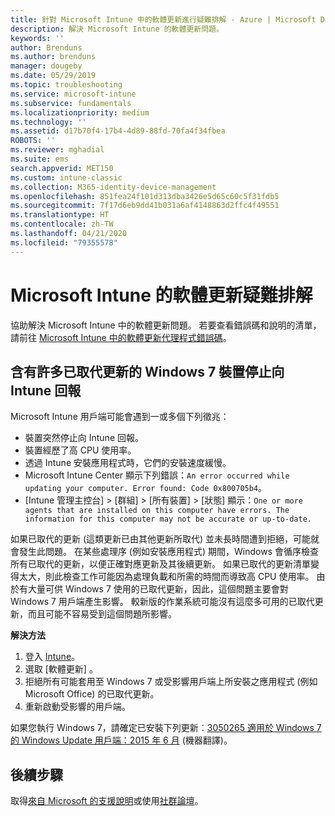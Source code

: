 ```yaml
---
title: 針對 Microsoft Intune 中的軟體更新進行疑難排解 - Azure | Microsoft Docs
description: 解決 Microsoft Intune 的軟體更新問題。
keywords: ''
author: Brenduns
ms.author: brenduns
manager: dougeby
ms.date: 05/29/2019
ms.topic: troubleshooting
ms.service: microsoft-intune
ms.subservice: fundamentals
ms.localizationpriority: medium
ms.technology: ''
ms.assetid: d17b70f4-17b4-4d89-88fd-70fa4f34fbea
ROBOTS: ''
ms.reviewer: mghadial
ms.suite: ems
search.appverid: MET150
ms.custom: intune-classic
ms.collection: M365-identity-device-management
ms.openlocfilehash: 851fea24f101d313dba3426e5d65c60c5f31fdb5
ms.sourcegitcommit: 7f17d6eb9dd41b031a6af4148863d2ffc4f49551
ms.translationtype: HT
ms.contentlocale: zh-TW
ms.lasthandoff: 04/21/2020
ms.locfileid: "79355578"
---
```

# <a name="troubleshoot-software-updates-in-microsoft-intune"></a>Microsoft Intune 的軟體更新疑難排解

協助解決 Microsoft Intune 中的軟體更新問題。 若要查看錯誤碼和說明的清單，請前往 [Microsoft Intune 中的軟體更新代理程式錯誤碼](../protect/software-update-agent-error-codes.md)。

## <a name="windows-7-devices-with-many-superseded-updates-stop-reporting-to-intune"></a>含有許多已取代更新的 Windows 7 裝置停止向 Intune 回報

Microsoft Intune 用戶端可能會遇到一或多個下列徵兆：

- 裝置突然停止向 Intune 回報。  
- 裝置經歷了高 CPU 使用率。
- 透過 Intune 安裝應用程式時，它們的安裝速度緩慢。
- Microsoft Intune Center 顯示下列錯誤：`An error occurred while updating your computer. Error found: Code 0x800705b4`。
- [Intune 管理主控台] > [群組] > [所有裝置] > [狀態] 顯示：`One or more agents that are installed on this computer have errors. The information for this computer may not be accurate or up-to-date.`

如果已取代的更新 (這類更新已由其他更新所取代) 並未長時間遭到拒絕，可能就會發生此問題。 在某些處理序 (例如安裝應用程式) 期間，Windows 會循序檢查所有已取代的更新，以便正確對應更新及其後續更新。 如果已取代的更新清單變得太大，則此檢查工作可能因為處理負載和所需的時間而導致高 CPU 使用率。 由於有大量可供 Windows 7 使用的已取代更新，因此，這個問題主要會對 Windows 7 用戶端產生影響。 較新版的作業系統可能沒有這麼多可用的已取代更新，而且可能不容易受到這個問題所影響。

**解決方法**

1. 登入 [Intune](https://go.microsoft.com/fwlink/?linkid=2090973)。
2. 選取 [軟體更新]  。
3. 拒絕所有可能套用至 Windows 7 或受影響用戶端上所安裝之應用程式 (例如 Microsoft Office) 的已取代更新。
4. 重新啟動受影響的用戶端。

如果您執行 Windows 7，請確定已安裝下列更新︰[3050265 適用於 Windows 7 的 Windows Update 用戶端：2015 年 6 月](https://support.microsoft.com/kb/3050265) \(機器翻譯\)。

## <a name="next-steps"></a>後續步驟

取得[來自 Microsoft 的支援說明](get-support.md)或使用[社群論壇](https://social.technet.microsoft.com/Forums/en-US/home?category=microsoftintune)。
